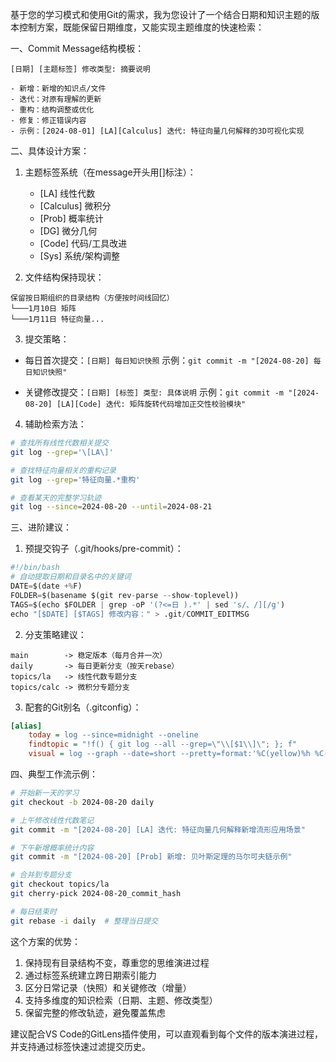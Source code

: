
基于您的学习模式和使用Git的需求，我为您设计了一个结合日期和知识主题的版本控制方案，既能保留日期维度，又能实现主题维度的快速检索：

一、Commit Message结构模板：
```text
[日期] [主题标签] 修改类型: 摘要说明

- 新增：新增的知识点/文件
- 迭代：对原有理解的更新
- 重构：结构调整或优化
- 修复：修正错误内容
- 示例：[2024-08-01] [LA][Calculus] 迭代: 特征向量几何解释的3D可视化实现
```

二、具体设计方案：
1. 主题标签系统（在message开头用[]标注）：
   - [LA] 线性代数
   - [Calculus] 微积分 
   - [Prob] 概率统计
   - [DG] 微分几何
   - [Code] 代码/工具改进
   - [Sys] 系统/架构调整

2. 文件结构保持现状：
```text
保留按日期组织的目录结构（方便按时间线回忆）
└───1月10日 矩阵
└───1月11日 特征向量...
```

3. 提交策略：
- 每日首次提交：`[日期] 每日知识快照`
  示例：`git commit -m "[2024-08-20] 每日知识快照"`
  
- 关键修改提交：`[日期] [标签] 类型: 具体说明`
  示例：`git commit -m "[2024-08-20] [LA][Code] 迭代: 矩阵旋转代码增加正交性校验模块"`

4. 辅助检索方法：
```bash
# 查找所有线性代数相关提交
git log --grep='\[LA\]'

# 查找特征向量相关的重构记录
git log --grep='特征向量.*重构'

# 查看某天的完整学习轨迹
git log --since=2024-08-20 --until=2024-08-21
```

三、进阶建议：
1. 预提交钩子（.git/hooks/pre-commit）：
```python
#!/bin/bash
# 自动提取日期和目录名中的关键词
DATE=$(date +%F)
FOLDER=$(basename $(git rev-parse --show-toplevel))
TAGS=$(echo $FOLDER | grep -oP '(?<=日 ).*' | sed 's/、/][/g')
echo "[$DATE] [$TAGS] 修改内容：" > .git/COMMIT_EDITMSG
```

2. 分支策略建议：
```
main        -> 稳定版本（每月合并一次）
daily       -> 每日更新分支（按天rebase）
topics/la   -> 线性代数专题分支 
topics/calc -> 微积分专题分支
```

3. 配套的Git别名（.gitconfig）：
```ini
[alias]
    today = log --since=midnight --oneline
    findtopic = "!f() { git log --all --grep=\"\\[$1\\]\"; }; f"
    visual = log --graph --date=short --pretty=format:'%C(yellow)%h %C(cyan)%ad %C(green)%an%Creset %s %C(red)%d'
```

四、典型工作流示例：
```bash
# 开始新一天的学习
git checkout -b 2024-08-20 daily

# 上午修改线性代数笔记
git commit -m "[2024-08-20] [LA] 迭代: 特征向量几何解释新增流形应用场景"

# 下午新增概率统计内容 
git commit -m "[2024-08-20] [Prob] 新增: 贝叶斯定理的马尔可夫链示例"

# 合并到专题分支
git checkout topics/la
git cherry-pick 2024-08-20_commit_hash

# 每日结束时
git rebase -i daily  # 整理当日提交
```

这个方案的优势：
1. 保持现有目录结构不变，尊重您的思维演进过程
2. 通过标签系统建立跨日期索引能力
3. 区分日常记录（快照）和关键修改（增量）
4. 支持多维度的知识检索（日期、主题、修改类型）
5. 保留完整的修改轨迹，避免覆盖焦虑

建议配合VS Code的GitLens插件使用，可以直观看到每个文件的版本演进过程，并支持通过标签快速过滤提交历史。